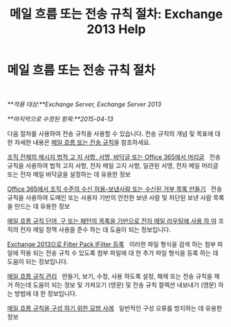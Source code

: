 ﻿---
title: '메일 흐름 또는 전송 규칙 절차: Exchange 2013 Help'
TOCTitle: 메일 흐름 또는 전송 규칙 절차
ms:assetid: f45f6eef-9e35-4ef4-97fa-1f6e277d14a1
ms:mtpsurl: https://technet.microsoft.com/ko-kr/library/Dn600440(v=EXCHG.150)
ms:contentKeyID: 61060550
ms.date: 05/22/2018
mtps_version: v=EXCHG.150
ms.translationtype: MT
---

# 메일 흐름 또는 전송 규칙 절차

 

_**적용 대상:**Exchange Server, Exchange Server 2013_

_**마지막으로 수정된 항목:**2015-04-13_

다음 절차를 사용하여 전송 규칙을 사용할 수 있습니다. 전송 규칙의 개념 및 목표에 대한 자세한 내용은 [메일 흐름 또는 전송 규칙](mail-flow-rules-transport-rules-in-exchange-2013-exchange-2013-help.md)을 참조하세요.

[조직 전체의 메시지 법적 고 지 사항, 서명, 바닥글 또는 Office 365에서 머리글](https://technet.microsoft.com/ko-kr/library/dn600323\(v=exchg.150\))   전송 규칙을 사용하여 법적 고지 사항, 전자 메일 고지 사항, 일관된 서명, 전자 메일 머리글 또는 전자 메일 바닥글을 설정하는 데 유용한 정보

[Office 365에서 조직 수준의 수신 허용-보낸사람 또는 수신된 거부 목록 만들기](https://technet.microsoft.com/ko-kr/library/dn198251\(v=exchg.150\))   전송 규칙을 사용하여 도메인 또는 사용자 기반의 안전한 보낸 사람 및 차단된 보낸 사람 목록을 만드는 데 유용한 정보

[메일 흐름 규칙 단어, 구 또는 패턴의 목록을 기반으로 전자 메일 라우팅에 사용 하 여](use-mail-flow-rules-to-route-email-based-on-a-list-of-words-phrases-or-patterns-exchange-2013-help.md) 조직의 전자 메일 정책 사용을 준수 하는 데 도움이 되는 정보입니다.

[Exchange 2013으로 Filter Pack IFilter 등록](register-filter-pack-ifilters-with-exchange-2013-exchange-2013-help.md)   이러한 파일 형식을 검색 하는 첨부 파일에 적용 되는 전송 규칙 수 있도록 첨부 파일에 대 한 추가 파일 형식을 등록 하는 데 도움이 되는 정보입니다.

[메일 흐름 규칙 관리](manage-mail-flow-rules-exchange-2013-help.md)   만들기, 보기, 수정, 사용 하도록 설정, 해제 또는 전송 규칙을 제거 하는데 도움이 되는 정보 및 가져오기 (영문) 및 전송 규칙 컬렉션 내보내기 (영문) 하는 방법에 대 한 정보입니다.

[메일 흐름 규칙을 구성 하기 위한 모범 사례](best-practices-for-configuring-mail-flow-rules-exchange-2013-help.md)   일반적인 구성 오류를 방지하는 데 유용한 정보

